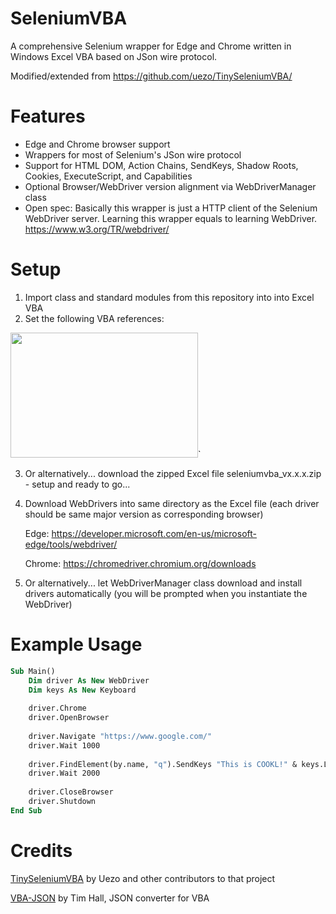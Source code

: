 # SeleniumVBA

A comprehensive Selenium wrapper for Edge and Chrome written in Windows Excel VBA based on JSon wire protocol.

Modified/extended from https://github.com/uezo/TinySeleniumVBA/

# Features

- Edge and Chrome browser support
- Wrappers for most of Selenium's JSon wire protocol
- Support for HTML DOM, Action Chains, SendKeys, Shadow Roots, Cookies, ExecuteScript, and Capabilities
- Optional Browser/WebDriver version alignment via WebDriverManager class
- Open spec: Basically this wrapper is just a HTTP client of the Selenium WebDriver server. Learning this wrapper equals to learning WebDriver.
https://www.w3.org/TR/webdriver/


# Setup

1. Import class and standard modules from this repository into into Excel VBA
2. Set the following VBA references:

<img src="https://user-images.githubusercontent.com/26237126/159189311-001ed714-0378-496f-abc7-5f26dfeb054e.png" width="300" height="200">`

3. Or alternatively... download the zipped Excel file seleniumvba_vx.x.x.zip - setup and ready to go...
4. Download WebDrivers into same directory as the Excel file (each driver should be same major version as corresponding browser)
   
   Edge: https://developer.microsoft.com/en-us/microsoft-edge/tools/webdriver/
   
   Chrome: https://chromedriver.chromium.org/downloads

5. Or alternatively... let WebDriverManager class download and install drivers automatically (you will be prompted when you instantiate the WebDriver)

# Example Usage

```vb
Sub Main()
    Dim driver As New WebDriver
    Dim keys As New Keyboard
    
    driver.Chrome
    driver.OpenBrowser
    
    driver.Navigate "https://www.google.com/"
    driver.Wait 1000
    
    driver.FindElement(by.name, "q").SendKeys "This is COOKL!" & keys.LeftKey & keys.LeftKey & keys.LeftKey & keys.DeleteKey & keys.ReturnKey
    driver.Wait 2000
    
    driver.CloseBrowser
    driver.Shutdown
End Sub
```

# Credits

[TinySeleniumVBA](https://github.com/uezo/TinySeleniumVBA/) by Uezo and other contributors to that project

[VBA-JSON](https://github.com/VBA-tools/VBA-JSON) by Tim Hall, JSON converter for VBA
